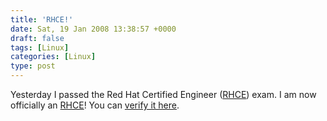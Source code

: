 ```yaml
---
title: 'RHCE!'
date: Sat, 19 Jan 2008 13:38:57 +0000
draft: false
tags: [Linux]
categories: [Linux]
type: post
---
```


Yesterday I passed the Red Hat Certified Engineer ([RHCE](https://www.redhat.com/certification/rhce/)) exam. I am now officially an [RHCE](https://www.redhat.com/certification/rhce/)! You can [verify it here](https://www.redhat.com/training/certification/verify/?rhce_cert_display:certno=805008586930012&rhce_cert_display:verify_cb=Verify).